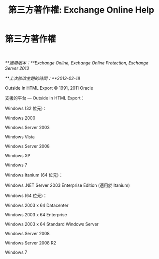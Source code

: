 ﻿---
title: '第三方著作權: Exchange Online Help'
TOCTitle: 第三方著作權
ms:assetid: e94f1244-acb8-4ddd-b54e-5cc37f903bbf
ms:mtpsurl: https://technet.microsoft.com/zh-tw/library/Dd351225(v=EXCHG.150)
ms:contentKeyID: 50472415
ms.date: 05/23/2018
mtps_version: v=EXCHG.150
ms.translationtype: MT
---

# 第三方著作權

 

_**適用版本：**Exchange Online, Exchange Online Protection, Exchange Server 2013_

_**上次修改主題的時間：**2013-02-18_

Outside In HTML Export © 1991, 2011 Oracle

支援的平台 — Outside In HTML Export：

Windows (32 位元)：

Windows 2000

Windows Server 2003

Windows Vista

Windows Server 2008

Windows XP

Windows 7

Windows Itanium (64 位元)：

Windows .NET Server 2003 Enterprise Edition (適用於 Itanium)

Windows (64 位元)：

Windows 2003 x 64 Datacenter

Windows 2003 x 64 Enterprise

Windows 2003 x 64 Standard Windows Server

Windows Server 2008

Windows Server 2008 R2

Windows 7

